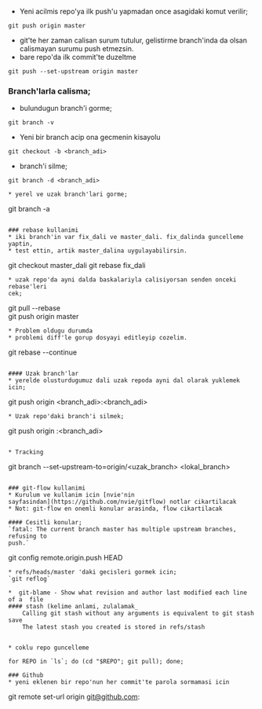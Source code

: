 * Yeni acilmis repo'ya ilk push'u yapmadan once asagidaki komut verilir;  
```
git push origin master
```

* git'te her zaman calisan surum tutulur, gelistirme branch'inda da olsan   calismayan surumu push etmezsin.  
* bare repo'da ilk commit'te duzeltme  
```
git push --set-upstream origin master  
```

### Branch'larla calisma;
* bulundugun branch'i gorme;
```
git branch -v
```
* Yeni bir branch acip ona gecmenin kisayolu
```
git checkout -b <branch_adi>
```
* branch'i silme;
```
git branch -d <branch_adi>

* yerel ve uzak branch'lari gorme;
```
git branch -a
```

### rebase kullanimi
* iki branch'in var fix_dali ve master_dali. fix_dalinda guncelleme yaptin,
* test ettin, artik master_dalina uygulayabilirsin. 
```
git checkout master_dali
git rebase fix_dali
```
* uzak repo'da ayni dalda baskalariyla calisiyorsan senden onceki rebase'leri
cek;
```
git pull --rebase  
git push origin master 
```
* Problem oldugu durumda
* problemi diff'le gorup dosyayi editleyip cozelim.
```
git rebase --continue  
```

#### Uzak branch'lar
* yerelde olusturdugumuz dali uzak repoda ayni dal olarak yuklemek icin;
```
git push origin <branch_adi>:<branch_adi>
```
* Uzak repo'daki branch'i silmek;
```
git push origin :<branch_adi>
```

* Tracking
```
git branch --set-upstream-to=origin/<uzak_branch> <lokal_branch>
```

### git-flow kullanimi
* Kurulum ve kullanim icin [nvie'nin
sayfasindan](https://github.com/nvie/gitflow) notlar cikartilacak
* Not: git-flow en onemli konular arasinda, flow cikartilacak

#### Cesitli konular;
`fatal: The current branch master has multiple upstream branches, refusing to
push.`  
```
git config remote.origin.push HEAD  
```
* refs/heads/master 'daki gecisleri gormek icin;
`git reflog`

*  git-blame - Show what revision and author last modified each line of a  file
#### stash (kelime anlami, zulalamak_
    Calling git stash without any arguments is equivalent to git stash save
    The latest stash you created is stored in refs/stash


* coklu repo guncelleme

for REPO in `ls`; do (cd "$REPO"; git pull); done;

### Github
* yeni eklenen bir repo'nun her commit'te parola sormamasi icin
```
git remote set-url origin git@github.com:
```
